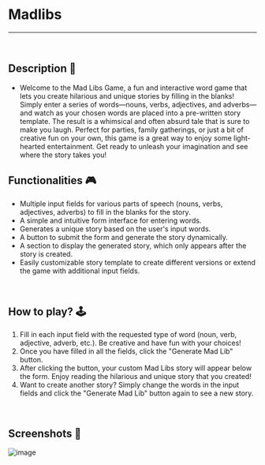 # **Madlibs**

---

<br>

## **Description 📃**

- Welcome to the Mad Libs Game, a fun and interactive word game that lets you create hilarious and unique stories by filling in the blanks! Simply enter a series of words—nouns, verbs, adjectives, and adverbs—and watch as your chosen words are placed into a pre-written story template. The result is a whimsical and often absurd tale that is sure to make you laugh. Perfect for parties, family gatherings, or just a bit of creative fun on your own, this game is a great way to enjoy some light-hearted entertainment. Get ready to unleash your imagination and see where the story takes you!



## **Functionalities 🎮**

- Multiple input fields for various parts of speech (nouns, verbs, adjectives, adverbs) to fill in the blanks for the story.
- A simple and intuitive form interface for entering words.
- Generates a unique story based on the user's input words.
- A button to submit the form and generate the story dynamically.
- A section to display the generated story, which only appears after the story is created.
- Easily customizable story template to create different versions or extend the game with additional input fields.

<br>

## **How to play? 🕹️**

1. Fill in each input field with the requested type of word (noun, verb, adjective, adverb, etc.). Be creative and have fun with your choices!
2. Once you have filled in all the fields, click the "Generate Mad Lib" button.
3. After clicking the button, your custom Mad Libs story will appear below the form. Enjoy reading the hilarious and unique story that you created!
4. Want to create another story? Simply change the words in the input fields and click the "Generate Mad Lib" button again to see a new story.


<br>

## **Screenshots 📸**

![image](https://github.com/AaryanManghnani/GameZone/blob/New-Game-Madlibs/assets/images/Madlibs.png)


<br>
